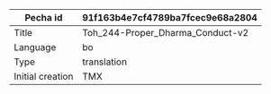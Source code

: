 |Pecha id | 91f163b4e7cf4789ba7fcec9e68a2804
| --- | --- 
|Title | Toh_244-Proper_Dharma_Conduct-v2 
|Language | bo
|Type | translation
|Initial creation | TMX